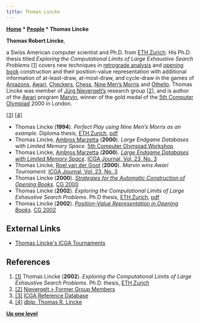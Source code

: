 ```yaml
---
title: Thomas Lincke
---
```

**[Home](Home "Home") \* [People](People "People") \* Thomas Lincke**


**Thomas Robert Lincke**,  

a Swiss American computer scientist and Ph.D. from [ETH Zurich](ETH_Zurich "ETH Zurich"). His Ph.D. thesis titled *Exploring the Computational Limits of Large Exhaustive Search Problems* <a id="cite-note-1" href="#cite-ref-1">[1]</a> covers new techniques in [retrograde analysis](Retrograde_Analysis "Retrograde Analysis") and [opening book](Opening_Book "Opening Book") construction and their position-value representation with additional information of at-least-draw, at-most-draw, and cycle-draw in the games of [Amazons](Amazons "Amazons"), [Awari](Awari "Awari"), [Checkers](Checkers "Checkers"), [Chess](Chess "Chess"), [Nine Men’s Morris](Nine_Men%E2%80%99s_Morris "Nine Men’s Morris") and [Othello](Othello "Othello"). Thomas Lincke was member of [Jürg Nievergelt’s](J%C3%BCrg_Nievergelt "Jürg Nievergelt") research group <a id="cite-note-2" href="#cite-ref-2">[2]</a>, and is author of the [Awari](Awari "Awari") program [Marvin](https://www.game-ai-forum.org/icga-tournaments/program.php?id=241), winner of the gold medal of the [5th Computer Olympiad](5th_Computer_Olympiad#Awari "5th Computer Olympiad") 2000 in London.






<a id="cite-note-3" href="#cite-ref-3">[3]</a> <a id="cite-note-4" href="#cite-ref-4">[4]</a>



* Thomas Lincke (**1994**). *Perfect Play using Nine Men’s Morris as an example*. Diploma thesis, [ETH Zurich](ETH_Zurich "ETH Zurich"), [pdf](http://muehlespieler.de/download/diplomarbeit_nine_mens_morris.pdf)
* Thomas Lincke, [Ambros Marzetta](Ambros_Marzetta "Ambros Marzetta") (**2000**). *Large Endgame Databases with Limited Memory Space*. [5th Computer Olympiad Workshop](5th_Computer_Olympiad#Workshop "5th Computer Olympiad")
* Thomas Lincke, [Ambros Marzetta](Ambros_Marzetta "Ambros Marzetta") (**2000**). *[Large Endgame Databases with Limited Memory Space](https://content.iospress.com/articles/icga-journal/icg23302)*. [ICGA Journal, Vol. 23, No. 3](ICGA_Journal#23_3 "ICGA Journal")
* Thomas Lincke, [Roel van der Goot](index.php?title=Roel_van_der_Goot&action=edit&redlink=1 "Roel van der Goot (page does not exist)") (**2000**). *Marvin wins Awari Tournament*. [ICGA Journal, Vol. 23, No. 3](ICGA_Journal#23_3 "ICGA Journal")
* Thomas Lincke (**2000**). *[Strategies for the Automatic Construction of Opening Books](http://www.springerlink.com/content/detrvtjevmqd5p2g/)*. [CG 2000](CG_2000 "CG 2000")
* Thomas Lincke (**2002**). *Exploring the Computational Limits of Large Exhaustive Search Problems*. Ph.D thesis, [ETH Zurich](ETH_Zurich "ETH Zurich"), [pdf](https://www.research-collection.ethz.ch/bitstream/handle/20.500.11850/146939/eth-25905-02.pdf)
* Thomas Lincke (**2002**). *[Position-Value Representation in Opening Books](http://www.springerlink.com/content/aqbcher49k48affn/)*. [CG 2002](CG_2002 "CG 2002")


## External Links


* [Thomas Lincke's ICGA Tournaments](https://www.game-ai-forum.org/icga-tournaments/person.php?id=227)


## References


1. <a id="cite-ref-1" href="#cite-note-1">[1]</a> Thomas Lincke (**2002**). *Exploring the Computational Limits of Large Exhaustive Search Problems*. Ph.D. thesis, [ETH Zurich](ETH_Zurich "ETH Zurich")
2. <a id="cite-ref-2" href="#cite-note-2">[2]</a> [Nievergelt > Former Group Members](http://www.jn.inf.ethz.ch/former_members.html)
3. <a id="cite-ref-3" href="#cite-note-3">[3]</a> [ICGA Reference Database](ICGA_Journal#RefDB "ICGA Journal")
4. <a id="cite-ref-4" href="#cite-note-4">[4]</a> [dblp: Thomas R. Lincke](http://www.informatik.uni-trier.de/~ley/db/indices/a-tree/l/Lincke:Thomas_R=.html)

**[Up one level](People "People")**







 
